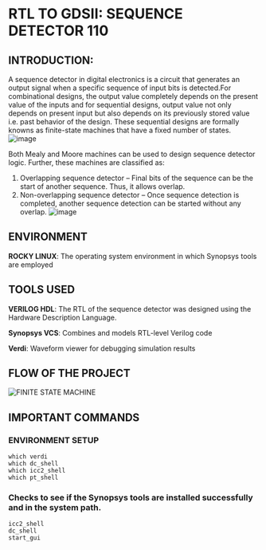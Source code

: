 # RTL TO GDSII: SEQUENCE DETECTOR 110
## INTRODUCTION:
A sequence detector in digital electronics is a circuit that generates an output signal when a specific sequence of input bits is detected.For combinational designs, the output value completely depends on the present value of the inputs and for sequential designs, output value not only depends on present input but also depends on its previously stored value i.e. past behavior of the design. These sequential designs are formally knowns as finite-state machines that have a fixed number of states.
                                                     ![image](https://github.com/user-attachments/assets/9ccd4b92-4cb2-42e7-9027-08aec69b2271)

Both Mealy and Moore machines can be used to design sequence detector logic. Further, these machines are classified as:
1. Overlapping sequence detector – Final bits of the sequence can be the start of another sequence. Thus, it allows overlap.
2. Non-overlapping sequence detector – Once sequence detection is completed, another sequence detection can be started without any overlap.
   ![image](https://github.com/user-attachments/assets/5109a3cd-937b-4a6d-b6a0-746fc4ff92c4)

## ENVIRONMENT 
**ROCKY LINUX**: The operating system environment in which Synopsys tools are employed
## TOOLS USED
**VERILOG HDL**: The RTL of the sequence detector was designed using the Hardware Description Language.

**Synopsys VCS**: Combines and models  RTL-level Verilog code

**Verdi**: Waveform viewer for debugging simulation results

## FLOW OF THE PROJECT
![FINITE STATE MACHINE](https://github.com/user-attachments/assets/e3ab79ac-12c7-47ec-a586-4f48c6a2fabb)

## IMPORTANT COMMANDS
### ENVIRONMENT SETUP
``` which vcs
which verdi
which dc_shell
which icc2_shell
which pt_shell
```
### Checks to see if the Synopsys tools are installed successfully and in the system path.
``` verdi
icc2_shell
dc_shell
start_gui
```
